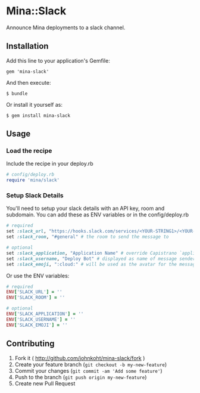 # Mina::Slack

Announce Mina deployments to a slack channel.

## Installation

Add this line to your application's Gemfile:

    gem 'mina-slack'

And then execute:

    $ bundle

Or install it yourself as:

    $ gem install mina-slack

## Usage

### Load the recipe
Include the recipe in your deploy.rb

```ruby
# config/deploy.rb
require 'mina/slack'
```

### Setup Slack Details

You'll need to setup your slack details with an API key, room and subdomain. You can add these as ENV variables or in the config/deploy.rb

```ruby
# required
set :slack_url, "https://hooks.slack.com/services/<YOUR-STRING1>/<YOUR-STRING2>" # comes from inbound webhook integration
set :slack_room, "#general" # the room to send the message to

# optional
set :slack_application, "Application Name" # override Capistrano `application`
set :slack_username, "Deploy Bot" # displayed as name of message sender
set :slack_emoji, ":cloud:" # will be used as the avatar for the message
```

Or use the ENV variables:

```ruby
# required
ENV['SLACK_URL'] = ''
ENV['SLACK_ROOM'] = ''

# optional
ENV['SLACK_APPLICATION'] = ''
ENV['SLACK_USERNAME'] = ''
ENV['SLACK_EMOJI'] = ''
```

## Contributing

1. Fork it ( http://github.com/johnkoht/mina-slack/fork )
2. Create your feature branch (`git checkout -b my-new-feature`)
3. Commit your changes (`git commit -am 'Add some feature'`)
4. Push to the branch (`git push origin my-new-feature`)
5. Create new Pull Request
